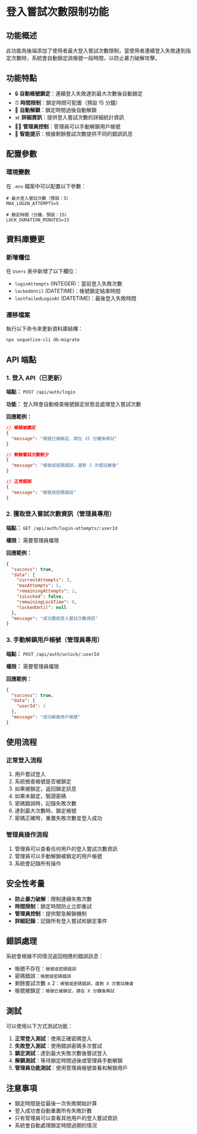 # 登入嘗試次數限制功能

## 功能概述

此功能為後端添加了使用者最大登入嘗試次數限制，當使用者連續登入失敗達到指定次數時，系統會自動鎖定該帳號一段時間，以防止暴力破解攻擊。

## 功能特點

- 🔒 **自動帳號鎖定**：連續登入失敗達到最大次數後自動鎖定
- ⏰ **時間限制**：鎖定時間可配置（預設 15 分鐘）
- 🔄 **自動解鎖**：鎖定時間過後自動解鎖
- 📊 **詳細資訊**：提供登入嘗試次數的詳細統計資訊
- 👨‍💼 **管理員控制**：管理員可以手動解鎖用戶帳號
- 🎯 **智能提示**：根據剩餘嘗試次數提供不同的錯誤訊息

## 配置參數

### 環境變數

在 `.env` 檔案中可以配置以下參數：

```env
# 最大登入嘗試次數（預設：5）
MAX_LOGIN_ATTEMPTS=5

# 鎖定時間（分鐘，預設：15）
LOCK_DURATION_MINUTES=15
```

## 資料庫變更

### 新增欄位

在 `Users` 表中新增了以下欄位：

- `loginAttempts` (INTEGER)：當前登入失敗次數
- `lockedUntil` (DATETIME)：帳號鎖定結束時間
- `lastFailedLoginAt` (DATETIME)：最後登入失敗時間

### 遷移檔案

執行以下命令來更新資料庫結構：

```bash
npx sequelize-cli db:migrate
```

## API 端點

### 1. 登入 API（已更新）

**端點：** `POST /api/auth/login`

**功能：** 登入時會自動檢查帳號鎖定狀態並處理登入嘗試次數

**回應範例：**
```json
// 帳號被鎖定
{
  "message": "帳號已被鎖定，請在 15 分鐘後再試"
}

// 剩餘嘗試次數較少
{
  "message": "帳號或密碼錯誤，還剩 2 次嘗試機會"
}

// 正常錯誤
{
  "message": "帳號或密碼錯誤"
}
```

### 2. 獲取登入嘗試次數資訊（管理員專用）

**端點：** `GET /api/auth/login-attempts/:userId`

**權限：** 需要管理員權限

**回應範例：**
```json
{
  "success": true,
  "data": {
    "currentAttempts": 3,
    "maxAttempts": 5,
    "remainingAttempts": 2,
    "isLocked": false,
    "remainingLockTime": 0,
    "lockedUntil": null
  },
  "message": "成功獲取登入嘗試次數資訊"
}
```

### 3. 手動解鎖用戶帳號（管理員專用）

**端點：** `POST /api/auth/unlock/:userId`

**權限：** 需要管理員權限

**回應範例：**
```json
{
  "success": true,
  "data": {
    "userId": 1
  },
  "message": "成功解鎖用戶帳號"
}
```

## 使用流程

### 正常登入流程

1. 用戶嘗試登入
2. 系統檢查帳號是否被鎖定
3. 如果被鎖定，返回鎖定訊息
4. 如果未鎖定，驗證密碼
5. 密碼錯誤時，記錄失敗次數
6. 達到最大次數時，鎖定帳號
7. 密碼正確時，重置失敗次數並登入成功

### 管理員操作流程

1. 管理員可以查看任何用戶的登入嘗試次數資訊
2. 管理員可以手動解鎖被鎖定的用戶帳號
3. 系統會記錄所有操作

## 安全性考量

- **防止暴力破解**：限制連續失敗次數
- **時間限制**：鎖定時間防止立即重試
- **管理員控制**：提供緊急解鎖機制
- **詳細記錄**：記錄所有登入嘗試和鎖定事件

## 錯誤處理

系統會根據不同情況返回相應的錯誤訊息：

- 帳號不存在：`帳號或密碼錯誤`
- 密碼錯誤：`帳號或密碼錯誤`
- 剩餘嘗試次數 ≤ 2：`帳號或密碼錯誤，還剩 X 次嘗試機會`
- 帳號被鎖定：`帳號已被鎖定，請在 X 分鐘後再試`

## 測試

可以使用以下方式測試功能：

1. **正常登入測試**：使用正確密碼登入
2. **失敗登入測試**：使用錯誤密碼多次嘗試
3. **鎖定測試**：達到最大失敗次數後嘗試登入
4. **解鎖測試**：等待鎖定時間過後或管理員手動解鎖
5. **管理員功能測試**：使用管理員帳號查看和解鎖用戶

## 注意事項

- 鎖定時間是從最後一次失敗開始計算
- 登入成功會自動重置所有失敗計數
- 只有管理員可以查看其他用戶的登入嘗試資訊
- 系統會自動處理鎖定時間過期的情況